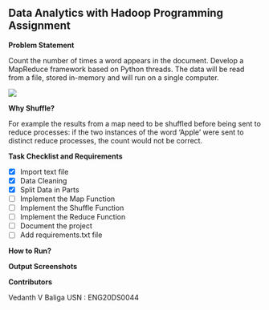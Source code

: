 ## Data Analytics with Hadoop Programming Assignment

**Problem Statement**

Count the number of times a word appears in the document. Develop a MapReduce framework based on Python threads. The data will be read from a file, stored in-memory and will run on a single computer.

<img src = "https://vipanchikatthula.github.io/post/mapper-reducer-implementation/featured.jpg">

**Why Shuffle?**

For example the results from a map need to be shuffled before being sent to reduce processes: if the two instances of the word ‘Apple’ were sent to distinct reduce processes, the count would not be correct.

**Task Checklist and Requirements**

- [x] Import text file
- [x] Data Cleaning
- [x] Split Data in Parts   
- [ ] Implement the Map Function
- [ ] Implement the Shuffle Function
- [ ] Implement the Reduce Function
- [ ] Document the project
- [ ] Add requirements.txt file

**How to Run?**

**Output Screenshots**

**Contributors**

Vedanth V Baliga
USN : ENG20DS0044